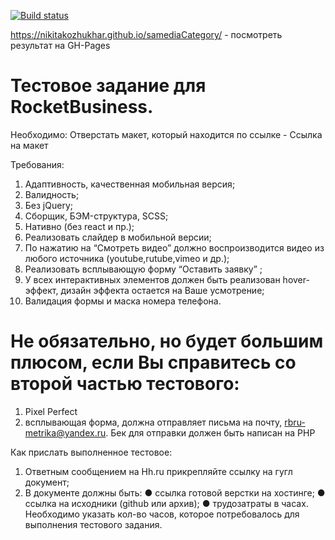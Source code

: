 [![Build status](https://ci.appveyor.com/api/projects/status/4o92rx83d0055lq4?svg=true)](https://ci.appveyor.com/project/nikitakozhukhar/samediacategory)

https://nikitakozhukhar.github.io/samediaCategory/ - посмотреть результат на GH-Pages

# Тестовое задание для RocketBusiness.

Необходимо:
Отверстать макет, который находится по ссылке - Ссылка на макет

Требования: 
1)	Адаптивность, качественная мобильная версия;
2)	Валидность; 
3)	Без jQuery;
4)	Сборщик, БЭМ-cтруктура, SCSS; 
5)	Нативно (без react и пр.);
6)	Реализовать слайдер в мобильной версии;
7)	По нажатию на “Смотреть видео” должно воспроизводится видео из любого источника (youtube,rutube,vimeo и др.);
8)	Реализовать всплывающую форму “Оставить заявку” ;
9)	У всех интерактивных элементов должен быть реализован hover-эффект, дизайн эффекта  остается на Ваше усмотрение;
10)	 Валидация формы и маска номера телефона.

# Не обязательно, но будет большим плюсом, если Вы справитесь со второй частью тестового: 
1)	Pixel Perfect
2)	всплывающая форма, должна отправляет письма на почту, rbru-metrika@yandex.ru. Бек для отправки должен быть написан на PHP 


Как прислать выполненное тестовое:
1)	Ответным сообщением на Hh.ru прикрепляйте ссылку на гугл документ;
2)	В документе должны быть: 
●	cсылка готовой верстки на хостинге; 
●	cсылка на исходники (github или архив);
●	трудозатраты в часах. Необходимо указать кол-во часов, которое потребовалось для выполнения тестового задания.


